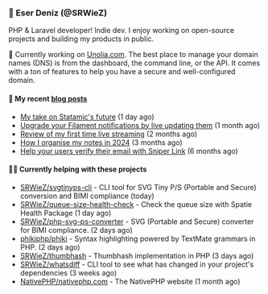 
### 👋 Eser Deniz (@SRWieZ)

PHP & Laravel developer! Indie dev. I enjoy working on open-source projects and building my products in public.

🚀 Currently working on [Unolia.com](https://unolia.com). The best place to manage your domain names (DNS) is from the dashboard, the command line, or the API. It comes with a ton of features to help you have a secure and well-configured domain.

#### 📝 My recent [blog posts](https://srwiez.com)

- [My take on Statamic&#39;s future](https://srwiez.com/posts/my-take-on-statamic-future) (1 day ago)
- [Upgrade your Filament notifications by live updating them](https://srwiez.com/posts/upgrade-your-filament-notifications-by-live-updating-them) (1 month ago)
- [Review of my first time live streaming](https://srwiez.com/posts/review-of-my-first-time-live-streaming) (2 months ago)
- [How I organise my notes in 2024](https://srwiez.com/posts/how-i-organise-my-notes-in-2024) (3 months ago)
- [Help your users verify their email with Sniper Link](https://srwiez.com/posts/help-your-users-verify-their-email-with-sniper-link) (6 months ago)

#### 👨‍🔧 Currently helping with these projects

- [SRWieZ/svgtinyps-cli](https://github.com/SRWieZ/svgtinyps-cli) - CLI tool for SVG Tiny P/S (Portable and Secure) conversion and BIMI compliance (today)
- [SRWieZ/queue-size-health-check](https://github.com/SRWieZ/queue-size-health-check) - Check the queue size with Spatie Health Package (1 day ago)
- [SRWieZ/php-svg-ps-converter](https://github.com/SRWieZ/php-svg-ps-converter) - SVG (Portable and Secure) converter for BIMI compliance. (2 days ago)
- [phikiphp/phiki](https://github.com/phikiphp/phiki) - Syntax highlighting powered by TextMate grammars in PHP. (2 days ago)
- [SRWieZ/thumbhash](https://github.com/SRWieZ/thumbhash) - Thumbhash implementation in PHP (3 days ago)
- [SRWieZ/whatsdiff](https://github.com/SRWieZ/whatsdiff) - CLI tool to see what has changed in your project&#39;s dependencies (3 weeks ago)
- [NativePHP/nativephp.com](https://github.com/NativePHP/nativephp.com) - The NativePHP website (1 month ago)